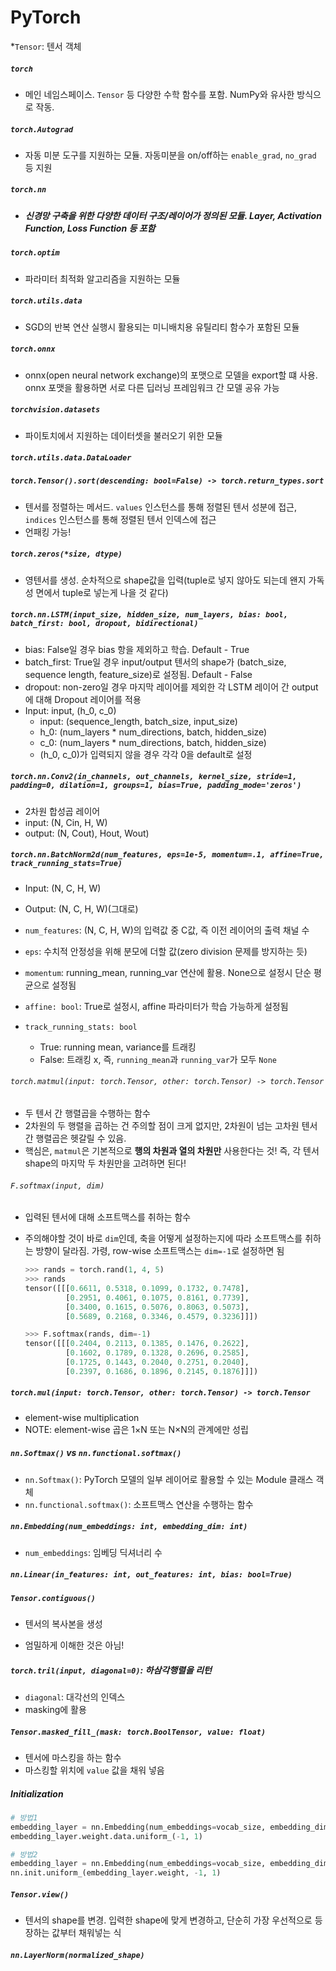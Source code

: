 # PyTorch
*`Tensor`: 텐서 객체

##### `torch`

- 메인 네임스페이스. `Tensor` 등 다양한 수학 함수를 포함. NumPy와 유사한 방식으로 작동.

##### `torch.Autograd`

- 자동 미분 도구를 지원하는 모듈. 자동미분을 on/off하는 `enable_grad`, `no_grad` 등 지원

##### `torch.nn`

- ##### 신경망 구축을 위한 다양한 데이터 구조/레이어가 정의된 모듈. Layer, Activation Function, Loss Function 등 포함

##### `torch.optim`

- 파라미터 최적화 알고리즘을 지원하는 모듈

##### `torch.utils.data`

- SGD의 반복 연산 실행시 활용되는 미니배치용 유틸리티 함수가 포함된 모듈

##### `torch.onnx`

- onnx(open neural network exchange)의 포맷으로 모델을 export할 떄 사용. onnx 포맷을 활용하면 서로 다른 딥러닝 프레임워크 간 모델 공유 가능

##### `torchvision.datasets`

- 파이토치에서 지원하는 데이터셋을 불러오기 위한 모듈

##### `torch.utils.data.DataLoader`

##### `torch.Tensor().sort(descending: bool=False) -> torch.return_types.sort`

- 텐서를 정렬하는 메서드. `values` 인스턴스를 통해 정렬된 텐서 성분에 접근, `indices` 인스턴스를 통해 정렬된 텐서 인덱스에 접근
- 언패킹 가능!

##### `torch.zeros(*size, dtype)`

- 영텐서를 생성. 순차적으로 shape값을 입력(tuple로 넣지 않아도 되는데 왠지 가독성 면에서 tuple로 넣는게 나을 것 같다)

##### `torch.nn.LSTM(input_size, hidden_size, num_layers, bias: bool, batch_first: bool, dropout, bidirectional)`

- bias: False일 경우 bias 항을 제외하고 학습. Default - True
- batch_first: True일 경우 input/output 텐서의 shape가 (batch_size, sequence length, feature_size)로 설정됨. Default - False
- dropout: non-zero일 경우 마지막 레이어를 제외한 각 LSTM 레이어 간 output에 대해 Dropout 레이어를 적용
- Input: input, (h_0, c_0)
  - input: (sequence_length, batch_size, input_size)
  - h_0: (num_layers \* num_directions, batch, hidden_size)
  - c_0: (num_layers \* num_directions, batch, hidden_size)
  - (h_0, c_0)가 입력되지 않을 경우 각각  0을 default로 설정

##### `torch.nn.Conv2(in_channels, out_channels, kernel_size, stride=1, padding=0, dilation=1, groups=1, bias=True, padding_mode='zeros')`

- 2차원 합성곱 레이어
- input: (N, Cin, H, W)
- output: (N, Cout), Hout, Wout)

##### `torch.nn.BatchNorm2d(num_features, eps=1e-5, momentum=.1, affine=True, track_running_stats=True)`

- Input: (N, C, H, W)
- Output: (N, C, H, W)(그대로)

- `num_features`: (N, C, H, W)의 입력값 중 C값, 즉 이전 레이어의 출력 채널 수
- `eps`: 수치적 안정성을 위해 분모에 더할 값(zero division 문제를 방지하는 듯)
- `momentum`: running_mean, running_var 연산에 활용. None으로 설정시 단순 평균으로 설정됨
- `affine: bool`: True로 설정시, affine 파라미터가 학습 가능하게 설정됨
- `track_running_stats: bool`
  - True: running mean, variance를 트래킹
  - False: 트래킹 x, 즉, `running_mean`과 `running_var`가 모두 `None`

###### `torch.matmul(input: torch.Tensor, other: torch.Tensor) -> torch.Tensor`

- 두 텐서 간 행렬곱을 수행하는 함수
- 2차원의 두 행렬을 곱하는 건 주의할 점이 크게 없지만, 2차원이 넘는 고차원 텐서 간 행렬곱은 헷갈릴 수 있음.
- 핵심은, `matmul`은 기본적으로 **행의 차원과 열의 차원만** 사용한다는 것! 즉, 각 텐서 shape의 마지막 두 차원만을 고려하면 된다!

###### `F.softmax(input, dim)`

- 입력된 텐서에 대해 소프트맥스를 취하는 함수

- 주의해야할 것이 바로 `dim`인데, 축을 어떻게 설정하는지에 따라 소프트맥스를 취하는 방향이 달라짐. 가령,  row-wise 소프트맥스는 `dim=-1`로 설정하면 됨

  ```python
  >>> rands = torch.rand(1, 4, 5)
  >>> rands
  tensor([[[0.6611, 0.5318, 0.1099, 0.1732, 0.7478],
           [0.2951, 0.4061, 0.1075, 0.8161, 0.7739],
           [0.3400, 0.1615, 0.5076, 0.8063, 0.5073],
           [0.5689, 0.2168, 0.3346, 0.4579, 0.3236]]])
  
  >>> F.softmax(rands, dim=-1)
  tensor([[[0.2404, 0.2113, 0.1385, 0.1476, 0.2622],
           [0.1602, 0.1789, 0.1328, 0.2696, 0.2585],
           [0.1725, 0.1443, 0.2040, 0.2751, 0.2040],
           [0.2397, 0.1686, 0.1896, 0.2145, 0.1876]]])
  ```

##### `torch.mul(input: torch.Tensor, other: torch.Tensor) -> torch.Tensor`

- element-wise multiplication
- NOTE: element-wise 곱은 1×N 또는 N×N의 관계에만 성립

##### `nn.Softmax()` vs `nn.functional.softmax()`

- `nn.Softmax()`: PyTorch 모델의 일부 레이어로 활용할 수 있는 Module 클래스 객체
- `nn.functional.softmax()`: 소프트맥스 연산을 수행하는 함수

##### `nn.Embedding(num_embeddings: int, embedding_dim: int)`

- `num_embeddings`: 임베딩 딕셔너리 수

##### `nn.Linear(in_features: int, out_features: int, bias: bool=True)`

##### `Tensor.contiguous()`

- 텐서의 복사본을 생성

- 엄밀하게 이해한 것은 아님!

##### `torch.tril(input, diagonal=0)`: 하삼각행렬을 리턴

- `diagonal`: 대각선의 인덱스
- masking에 활용

##### `Tensor.masked_fill_(mask: torch.BoolTensor, value: float)`

- 텐서에 마스킹을 하는 함수
- 마스킹할 위치에 `value` 값을 채워 넣음

##### Initialization

```python
# 방법1
embedding_layer = nn.Embedding(num_embeddings=vocab_size, embedding_dim=3)
embedding_layer.weight.data.uniform_(-1, 1)

# 방법2 
embedding_layer = nn.Embedding(num_embeddings=vocab_size, embedding_dim=3)
nn.init.uniform_(embedding_layer.weight, -1, 1)
```

##### `Tensor.view()`

- 텐서의 shape를 변경. 입력한 shape에 맞게 변경하고, 단순히 가장 우선적으로 등장하는 값부터 채워넣는 식

##### `nn.LayerNorm(normalized_shape)`